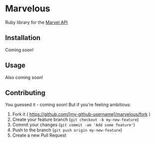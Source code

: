 # Marvelous

Ruby library for the [Marvel API](http://developer.marvel.com/)

## Installation

Coming soon!

## Usage

Also coming soon!

## Contributing

You guessed it - coming soon! But if you're feeling ambitious:

1. Fork it ( https://github.com/[my-github-username]/marvelous/fork )
2. Create your feature branch (`git checkout -b my-new-feature`)
3. Commit your changes (`git commit -am 'Add some feature'`)
4. Push to the branch (`git push origin my-new-feature`)
5. Create a new Pull Request
